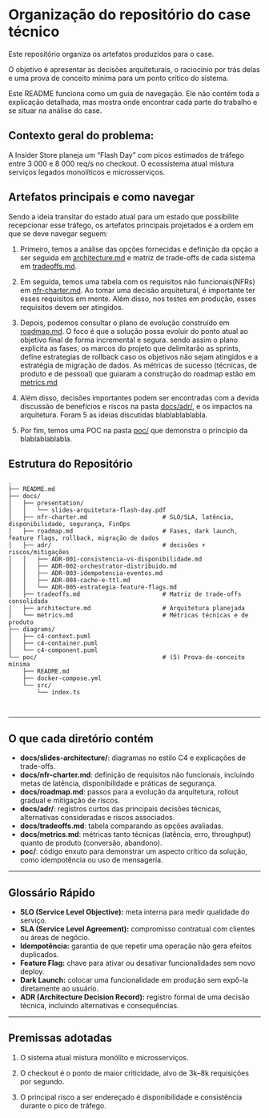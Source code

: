 # Organização do repositório do case técnico 

Este repositório organiza os artefatos produzidos para o case.  

O objetivo é apresentar as decisões arquiteturais, o raciocínio por trás delas e uma prova de conceito mínima para um ponto crítico do sistema.

Este README funciona como um guia de navegação. Ele não contém toda a explicação detalhada, mas mostra onde encontrar cada parte do trabalho e se situar na análise do case.

## Contexto geral do problema: 

A Insider Store planeja um “Flash Day” com picos estimados de tráfego entre 3 000 e 8 000 req/s no checkout. O ecossistema atual mistura serviços legados monolíticos e microsserviços. 


## Artefatos principais e como navegar

Sendo a ideia transitar do estado atual para um estado que possibilite recepcionar esse tráfego, os artefatos principais projetados e a ordem em que se deve navegar seguem:

1. Primeiro, temos a análise das opções fornecidas e definição da opção a ser seguida em [architecture.md](docs/architecture.md) e matriz de trade-offs de cada sistema em [tradeoffs.md](docs/tradeoffs.md).

2. Em seguida, temos uma tabela com os requisitos não funcionais(NFRs) em [nfr-charter.md](docs/nfr-charter.md). Ao tomar uma decisão arquitetural, é importante ter esses requisitos em mente. Além disso, nos testes em produção, esses requisitos devem ser atingidos. 

3. Depois, podemos consultar o plano de evolução construído em [roadmap.md](docs/roadmap.md). O foco é que a solução possa evoluir do ponto atual ao objetivo final de forma incremental e segura. sendo assim o plano explicita as fases, os marcos do projeto que delimitarão as sprints, define estrategias de rollback caso os objetivos não sejam atingidos e a estratégia de migração de dados. As métricas de sucesso (técnicas, de produto e de pessoal) que guiaram a construção do roadmap estão em [metrics.md](docs/metrics.md)

4. Além disso, decisões importantes podem ser encontradas com a devida discussão de benefícios e riscos na pasta [docs/adr/](docs/adr/), e os impactos na arquitetura. Foram 5 as ideias discutidas blablablablabla.  

5. Por fim, temos uma POC na pasta [poc/](poc) que demonstra o princípio da blablablablabla.



## Estrutura do Repositório

```
.
├── README.md
├── docs/
│   ├── presentation/               
│   │   └── slides-arquitetura-flash-day.pdf
│   ├── nfr-charter.md                     # SLO/SLA, latência, disponibilidade, segurança, FinOps
│   ├── roadmap.md                         # Fases, dark launch, feature flags, rollback, migração de dados
│   ├── adr/                               # decisões + riscos/mitigações 
│   │   ├── ADR-001-consistencia-vs-disponibilidade.md
│   │   ├── ADR-002-orchestrator-distribuido.md
│   │   ├── ADR-003-idempotencia-eventos.md
│   │   ├── ADR-004-cache-e-ttl.md
│   │   └── ADR-005-estrategia-feature-flags.md
│   ├── tradeoffs.md                       # Matriz de trade-offs consolidada
│   ├── architecture.md                    # Arquitetura planejada
│   └── metrics.md                         # Métricas técnicas e de produto
├── diagrams/                              
│   ├── c4-context.puml
│   ├── c4-container.puml
│   └── c4-component.puml
└── poc/                                   # (5) Prova-de-conceito mínima
    ├── README.md                          
    ├── docker-compose.yml                  
    └── src/
        └── index.ts                          
        


```

---

## O que cada diretório contém

- **docs/slides-architecture/**: diagramas no estilo C4 e explicações de trade-offs.
- **docs/nfr-charter.md**: definição de requisitos não funcionais, incluindo metas de latência, disponibilidade e práticas de segurança.
- **docs/roadmap.md**: passos para a evolução da arquitetura, rollout gradual e mitigação de riscos.
- **docs/adr/**: registros curtos das principais decisões técnicas, alternativas consideradas e riscos associados.
- **docs/tradeoffs.md**: tabela comparando as opções avaliadas.
- **docs/metrics.md**: métricas tanto técnicas (latência, erro, throughput) quanto de produto (conversão, abandono).
- **poc/**: código enxuto para demonstrar um aspecto crítico da solução, como idempotência ou uso de mensageria.

---



## Glossário Rápido

- **SLO (Service Level Objective):** meta interna para medir qualidade do serviço.  
- **SLA (Service Level Agreement):** compromisso contratual com clientes ou áreas de negócio.  
- **Idempotência:** garantia de que repetir uma operação não gera efeitos duplicados.  
- **Feature Flag:** chave para ativar ou desativar funcionalidades sem novo deploy.  
- **Dark Launch:** colocar uma funcionalidade em produção sem expô-la diretamente ao usuário.  
- **ADR (Architecture Decision Record):** registro formal de uma decisão técnica, incluindo alternativas e consequências.

---


## Premissas adotadas

1. O sistema atual mistura monólito e microsserviços.

2. O checkout é o ponto de maior criticidade, alvo de 3k–8k requisições por segundo.

3. O principal risco a ser endereçado é disponibilidade e consistência durante o pico de tráfego.